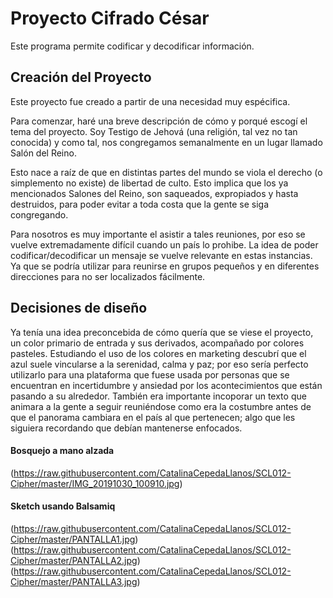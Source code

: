 # Proyecto Cifrado César

Este programa permite codificar y decodificar información.

## Creación del Proyecto

Este proyecto fue creado a partir de una necesidad muy espécifica.

Para comenzar, haré una breve descripción de cómo y porqué escogí el tema del proyecto. Soy Testigo de Jehová (una religión,
tal vez no tan conocida) y como tal, nos congregamos semanalmente en un lugar llamado Salón del Reino.

Esto nace a raíz de que en distintas partes del mundo se viola el derecho (o simplemento no existe) de libertad de culto. Esto implica que los ya mencionados Salones del Reino, son  saqueados, expropiados y hasta destruidos, para poder evitar a toda costa que la gente se siga congregando.

Para nosotros es muy importante el asistir a tales reuniones, por eso se vuelve extremadamente difícil cuando un país lo prohibe. La idea de poder codificar/decodificar un mensaje se vuelve relevante en estas instancias. Ya que se podría utilizar para reunirse en grupos pequeños y en diferentes direcciones para no ser localizados fácilmente.

## Decisiones de diseño

Ya tenía una idea preconcebida de cómo quería que se viese el proyecto, un color primario de entrada y sus derivados, acompañado por colores pasteles. Estudiando el uso de los colores en marketing descubrí que el azul suele vincularse a la serenidad, calma y paz; por eso sería perfecto utilizarlo para una plataforma que fuese usada por personas que se encuentran en incertidumbre y ansiedad por los acontecimientos que están pasando a su alrededor. 
También era importante incoporar un texto que animara a la gente a seguir reuniéndose como era la costumbre antes de que el panorama cambiara en el país al que pertenecen; algo que les siguiera recordando que debían mantenerse enfocados.

#### Bosquejo a mano alzada

(https://raw.githubusercontent.com/CatalinaCepedaLlanos/SCL012-Cipher/master/IMG_20191030_100910.jpg)

#### Sketch usando Balsamiq

(https://raw.githubusercontent.com/CatalinaCepedaLlanos/SCL012-Cipher/master/PANTALLA1.jpg)
(https://raw.githubusercontent.com/CatalinaCepedaLlanos/SCL012-Cipher/master/PANTALLA2.jpg)
(https://raw.githubusercontent.com/CatalinaCepedaLlanos/SCL012-Cipher/master/PANTALLA3.jpg)